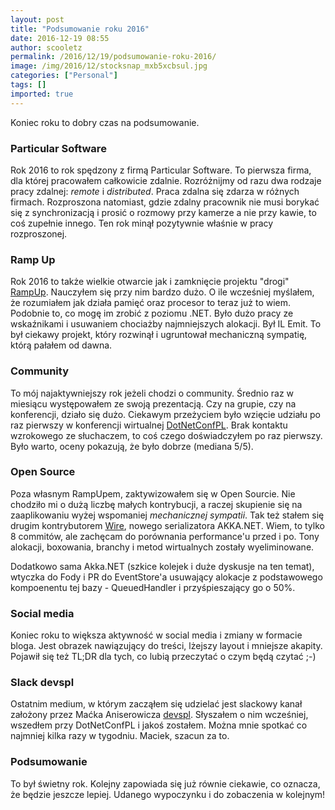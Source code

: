 ```yaml
---
layout: post
title: "Podsumowanie roku 2016"
date: 2016-12-19 08:55
author: scooletz
permalink: /2016/12/19/podsumowanie-roku-2016/
image: /img/2016/12/stocksnap_mxb5xcbsul.jpg
categories: ["Personal"]
tags: []
imported: true
---
```


Koniec roku to dobry czas na podsumowanie.

### Particular Software

Rok 2016 to rok spędzony z firmą Particular Software. To pierwsza firma, dla której pracowałem całkowicie zdalnie. Rozróżnijmy od razu dwa rodzaje pracy zdalnej: *remote* i *distributed*. Praca zdalna się zdarza w różnych firmach. Rozproszona natomiast, gdzie zdalny pracownik nie musi borykać się z synchronizacją i prosić o rozmowy przy kamerze a nie przy kawie, to coś zupełnie innego. Ten rok minął pozytywnie właśnie w pracy rozproszonej.

### Ramp Up

Rok 2016 to także wielkie otwarcie jak i zamknięcie projektu "drogi" [RampUp](https://github.com/Scooletz/RampUp/). Nauczyłem się przy nim bardzo dużo. O ile wcześniej myślałem, że rozumiałem jak działa pamięć oraz procesor to teraz już to wiem. Podobnie to, co mogę im zrobić z poziomu .NET. Było dużo pracy ze wskaźnikami i usuwaniem chociażby najmniejszych alokacji. Był IL Emit. To był ciekawy projekt, który rozwinął i ugruntował mechaniczną sympatię, którą pałałem od dawna.

### Community

To mój najaktywniejszy rok jeżeli chodzi o community. Średnio raz w miesiącu występowałem ze swoją prezentacją. Czy na grupie, czy na konferencji, działo się dużo. Ciekawym przeżyciem było wzięcie udziału po raz pierwszy w konferencji wirtualnej [DotNetConfPL](http://dotnetconf.pl/). Brak kontaktu wzrokowego ze słuchaczem, to coś czego doświadczyłem po raz pierwszy. Było warto, oceny pokazują, że było dobrze (mediana 5/5).

### Open Source

Poza własnym RampUpem, zaktywizowałem się w Open Sourcie. Nie chodziło mi o dużą liczbę małych kontrybucji, a raczej skupienie się na zaaplikowaniu wyżej wspomaniej *mechanicznej sympatii*. Tak też stałem się drugim kontrybutorem [Wire](https://github.com/rogeralsing/Wire), nowego serializatora AKKA.NET. Wiem, to tylko 8 commitów, ale zachęcam do porównania performance'u przed i po. Tony alokacji, boxowania, branchy i metod wirtualnych zostały wyeliminowane.

Dodatkowo sama Akka.NET (szkice kolejek i duże dyskusje na ten temat), wtyczka do Fody i PR do EventStore'a usuwający alokacje z podstawowego kompoenentu tej bazy - QueuedHandler i przyśpieszający go o 50%.

### Social media

Koniec roku to większa aktywność w social media i zmiany w formacie bloga. Jest obrazek nawiązujący do treści, lżejszy layout i mniejsze akapity. Pojawił się też TL;DR dla tych, co lubią przeczytać o czym będą czytać ;-)

### Slack devspl

Ostatnim medium, w którym zacząłem się udzielać jest slackowy kanał założony przez Maćka Aniserowicza [devspl](https://devspl.slack.com). Słyszałem o nim wcześniej, wszedłem przy DotNetConfPL i jakoś zostałem. Można mnie spotkać co najmniej kilka razy w tygodniu. Maciek, szacun za to.

### Podsumowanie

To był świetny rok. Kolejny zapowiada się już równie ciekawie, co oznacza, że będzie jeszcze lepiej. Udanego wypoczynku i do zobaczenia w kolejnym!
